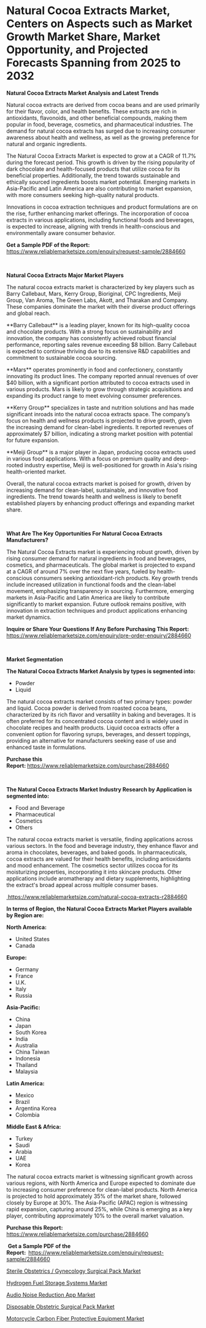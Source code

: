 <p><h1>Natural Cocoa Extracts Market, Centers on Aspects such as Market Growth Market Share, Market Opportunity, and Projected Forecasts Spanning from 2025 to 2032</h1></p><p><strong>Natural Cocoa Extracts Market Analysis and Latest Trends</strong></p>
<p><p>Natural cocoa extracts are derived from cocoa beans and are used primarily for their flavor, color, and health benefits. These extracts are rich in antioxidants, flavonoids, and other beneficial compounds, making them popular in food, beverage, cosmetics, and pharmaceutical industries. The demand for natural cocoa extracts has surged due to increasing consumer awareness about health and wellness, as well as the growing preference for natural and organic ingredients.</p><p>The Natural Cocoa Extracts Market is expected to grow at a CAGR of 11.7% during the forecast period. This growth is driven by the rising popularity of dark chocolate and health-focused products that utilize cocoa for its beneficial properties. Additionally, the trend towards sustainable and ethically sourced ingredients boosts market potential. Emerging markets in Asia-Pacific and Latin America are also contributing to market expansion, with more consumers seeking high-quality natural products.</p><p>Innovations in cocoa extraction techniques and product formulations are on the rise, further enhancing market offerings. The incorporation of cocoa extracts in various applications, including functional foods and beverages, is expected to increase, aligning with trends in health-conscious and environmentally aware consumer behavior.</p></p>
<p><strong>Get a Sample PDF of the Report:&nbsp;</strong> <a href="https://www.reliablemarketsize.com/enquiry/request-sample/2884660?utm_campaign=2034&utm_medium=2&utm_source=Github&utm_content=ia&utm_term=13032025&utm_id=natural-cocoa-extracts">https://www.reliablemarketsize.com/enquiry/request-sample/2884660</a></p>
<p>&nbsp;</p>
<p><strong>Natural Cocoa Extracts Major Market Players</strong></p>
<p><p>The natural cocoa extracts market is characterized by key players such as Barry Callebaut, Mars, Kerry Group, Bioriginal, CPC Ingredients, Meiji Group, Van Aroma, The Green Labs, Akott, and Tharakan and Company. These companies dominate the market with their diverse product offerings and global reach.</p><p>**Barry Callebaut** is a leading player, known for its high-quality cocoa and chocolate products. With a strong focus on sustainability and innovation, the company has consistently achieved robust financial performance, reporting sales revenue exceeding $8 billion. Barry Callebaut is expected to continue thriving due to its extensive R&D capabilities and commitment to sustainable cocoa sourcing.</p><p>**Mars** operates prominently in food and confectionery, constantly innovating its product lines. The company reported annual revenues of over $40 billion, with a significant portion attributed to cocoa extracts used in various products. Mars is likely to grow through strategic acquisitions and expanding its product range to meet evolving consumer preferences.</p><p>**Kerry Group** specializes in taste and nutrition solutions and has made significant inroads into the natural cocoa extracts space. The company’s focus on health and wellness products is projected to drive growth, given the increasing demand for clean-label ingredients. It reported revenues of approximately $7 billion, indicating a strong market position with potential for future expansion.</p><p>**Meiji Group** is a major player in Japan, producing cocoa extracts used in various food applications. With a focus on premium quality and deep-rooted industry expertise, Meiji is well-positioned for growth in Asia's rising health-oriented market.</p><p>Overall, the natural cocoa extracts market is poised for growth, driven by increasing demand for clean-label, sustainable, and innovative food ingredients. The trend towards health and wellness is likely to benefit established players by enhancing product offerings and expanding market share.</p></p>
<p>&nbsp;</p>
<p><strong>What Are The Key Opportunities For Natural Cocoa Extracts Manufacturers?</strong></p>
<p><p>The Natural Cocoa Extracts market is experiencing robust growth, driven by rising consumer demand for natural ingredients in food and beverages, cosmetics, and pharmaceuticals. The global market is projected to expand at a CAGR of around 7% over the next five years, fueled by health-conscious consumers seeking antioxidant-rich products. Key growth trends include increased utilization in functional foods and the clean-label movement, emphasizing transparency in sourcing. Furthermore, emerging markets in Asia-Pacific and Latin America are likely to contribute significantly to market expansion. Future outlook remains positive, with innovation in extraction techniques and product applications enhancing market dynamics.</p></p>
<p><strong>Inquire or Share Your Questions If Any Before Purchasing This Report:</strong> <a href="https://www.reliablemarketsize.com/enquiry/pre-order-enquiry/2884660?utm_campaign=2034&utm_medium=2&utm_source=Github&utm_content=ia&utm_term=13032025&utm_id=natural-cocoa-extracts">https://www.reliablemarketsize.com/enquiry/pre-order-enquiry/2884660</a></p>
<p>&nbsp;</p>
<p><strong>Market Segmentation</strong></p>
<p><strong>The Natural Cocoa Extracts Market Analysis by types is segmented into:</strong></p>
<p><ul><li>Powder</li><li>Liquid</li></ul></p>
<p><p>The natural cocoa extracts market consists of two primary types: powder and liquid. Cocoa powder is derived from roasted cocoa beans, characterized by its rich flavor and versatility in baking and beverages. It is often preferred for its concentrated cocoa content and is widely used in chocolate recipes and health products. Liquid cocoa extracts offer a convenient option for flavoring syrups, beverages, and dessert toppings, providing an alternative for manufacturers seeking ease of use and enhanced taste in formulations.</p></p>
<p><strong>Purchase this Report:&nbsp;</strong><a href="https://www.reliablemarketsize.com/purchase/2884660?utm_campaign=2034&utm_medium=2&utm_source=Github&utm_content=ia&utm_term=13032025&utm_id=natural-cocoa-extracts">https://www.reliablemarketsize.com/purchase/2884660</a></p>
<p>&nbsp;</p>
<p><strong>The Natural Cocoa Extracts Market Industry Research by Application is segmented into:</strong></p>
<p><ul><li>Food and Beverage</li><li>Pharmaceutical</li><li>Cosmetics</li><li>Others</li></ul></p>
<p><p>The natural cocoa extracts market is versatile, finding applications across various sectors. In the food and beverage industry, they enhance flavor and aroma in chocolates, beverages, and baked goods. In pharmaceuticals, cocoa extracts are valued for their health benefits, including antioxidants and mood enhancement. The cosmetics sector utilizes cocoa for its moisturizing properties, incorporating it into skincare products. Other applications include aromatherapy and dietary supplements, highlighting the extract's broad appeal across multiple consumer bases.</p></p>
<p><a href="https://www.reliablemarketsize.com/natural-cocoa-extracts-r2884660?utm_campaign=2034&utm_medium=2&utm_source=Github&utm_content=ia&utm_term=13032025&utm_id=natural-cocoa-extracts">&nbsp;https://www.reliablemarketsize.com/natural-cocoa-extracts-r2884660</a></p>
<p><strong>In terms of Region, the Natural Cocoa Extracts Market Players available by Region are:</strong></p>
<p>
    <p> <strong> North America: </strong>
        <ul>
            <li>United States</li>
            <li>Canada</li>
        </ul>
        </p> 
    <p> <strong> Europe: </strong>
        <ul>
            <li>Germany</li>
            <li>France</li>
            <li>U.K.</li>
            <li>Italy</li>
            <li>Russia</li>
        </ul>
        </p> 
    <p> <strong> Asia-Pacific: </strong>
        <ul>
            <li>China</li>
            <li>Japan</li>
            <li>South Korea</li>
            <li>India</li>
            <li>Australia</li>
            <li>China Taiwan</li>
            <li>Indonesia</li>
            <li>Thailand</li>
            <li>Malaysia</li>
        </ul>
        </p> 
    <p> <strong> Latin America: </strong>
        <ul>
            <li>Mexico</li>
            <li>Brazil</li>
            <li>Argentina Korea</li>
            <li>Colombia</li>
        </ul>
        </p> 
    <p> <strong> Middle East & Africa: </strong>
        <ul>
            <li>Turkey</li>
            <li>Saudi</li>
            <li>Arabia</li>
            <li>UAE</li>
            <li>Korea</li>
        </ul>
    </p>
    </p>
<p><p>The natural cocoa extracts market is witnessing significant growth across various regions, with North America and Europe expected to dominate due to increasing consumer preference for clean-label products. North America is projected to hold approximately 35% of the market share, followed closely by Europe at 30%. The Asia-Pacific (APAC) region is witnessing rapid expansion, capturing around 25%, while China is emerging as a key player, contributing approximately 10% to the overall market valuation.</p></p>
<p><strong>Purchase this Report: </strong><a href="https://www.reliablemarketsize.com/purchase/2884660?utm_campaign=2034&utm_medium=2&utm_source=Github&utm_content=ia&utm_term=13032025&utm_id=natural-cocoa-extracts">https://www.reliablemarketsize.com/purchase/2884660</a></p>
<p>&nbsp;<strong>Get a Sample PDF of the Report:&nbsp;&nbsp;</strong><a href="https://www.reliablemarketsize.com/enquiry/request-sample/2884660?utm_campaign=2034&utm_medium=2&utm_source=Github&utm_content=ia&utm_term=13032025&utm_id=natural-cocoa-extracts">https://www.reliablemarketsize.com/enquiry/request-sample/2884660</a></p>
<p><strong></strong></p>
<p><p><a href="https://github.com/laconiioba3/Market-Research-Report-List-1/blob/main/sterile-obstetrics-gynecology-surgical-pack-market.md?utm_campaign=2034&utm_medium=2&utm_source=Github&utm_content=ia&utm_term=13032025&utm_id=natural-cocoa-extracts">Sterile Obstetrics / Gynecology Surgical Pack Market</a></p><p><a href="https://github.com/seherlouize/Market-Research-Report-List-1/blob/main/hydrogen-fuel-storage-systems-market.md?utm_campaign=2034&utm_medium=2&utm_source=Github&utm_content=ia&utm_term=13032025&utm_id=natural-cocoa-extracts">Hydrogen Fuel Storage Systems Market</a></p><p><a href="https://github.com/moroesarta/Market-Research-Report-List-1/blob/main/audio-noise-reduction-app-market.md?utm_campaign=2034&utm_medium=2&utm_source=Github&utm_content=ia&utm_term=13032025&utm_id=natural-cocoa-extracts">Audio Noise Reduction App Market</a></p><p><a href="https://github.com/sadaandilou/Market-Research-Report-List-1/blob/main/disposable-obstetric-surgical-pack-market.md?utm_campaign=2034&utm_medium=2&utm_source=Github&utm_content=ia&utm_term=13032025&utm_id=natural-cocoa-extracts">Disposable Obstetric Surgical Pack Market</a></p><p><a href="https://github.com/ChiragRp1/Market-Research-Report-List-7/blob/main/motorcycle-carbon-fiber-protective-equipment-market.md?utm_campaign=2034&utm_medium=2&utm_source=Github&utm_content=ia&utm_term=13032025&utm_id=natural-cocoa-extracts">Motorcycle Carbon Fiber Protective Equipment Market</a></p></p>